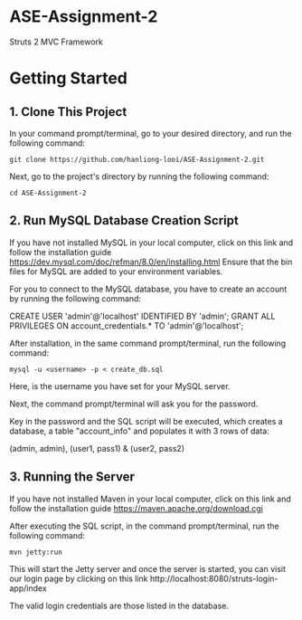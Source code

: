 # ASE-Assignment-2
Struts 2 MVC Framework

# Getting Started
## 1. Clone This Project

In your command prompt/terminal, go to your desired directory, and run the following command:
```
git clone https://github.com/hanliong-looi/ASE-Assignment-2.git
```
Next, go to the project's directory by running the following command:
```
cd ASE-Assignment-2
```
## 2. Run MySQL Database Creation Script

If you have not installed MySQL in your local computer, click on this link and follow the installation guide https://dev.mysql.com/doc/refman/8.0/en/installing.html
Ensure that the bin files for MySQL are added to your environment variables.

For you to connect to the MySQL database, you have to create an account by running the following command:

CREATE USER 'admin'@'localhost' IDENTIFIED BY 'admin';
GRANT ALL PRIVILEGES ON account_credentials.* TO 'admin'@'localhost';

After installation, in the same command prompt/terminal, run the following command:
```
mysql -u <username> -p < create_db.sql
```                                  
Here, <username> is the username you have set for your MySQL server. 

Next, the command prompt/terminal will ask you for the password.

Key in the password and the SQL script will be executed, which creates a database, a table "account_info" and populates it with 3 rows of data:

(admin, admin), (user1, pass1) & (user2, pass2)

## 3. Running the Server

If you have not installed Maven in your local computer, click on this link and follow the installation guide https://maven.apache.org/download.cgi

After executing the SQL script, in the command prompt/terminal, run the following command:
```
mvn jetty:run
```
This will start the Jetty server and once the server is started, you can visit our login page by clicking on this link http://localhost:8080/struts-login-app/index

The valid login credentials are those listed in the database.
